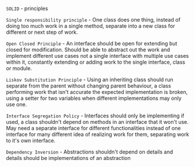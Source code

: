 `SOLID` - principles

`Single responsibility principle` - One class does one thing, instead of doing too much work in a single method, separate into a new class for different or next step of work.

`Open Closed Principle` - An interface should be open for extending but closed for modification. Should be able to abstract out the work and implement different use cases not a single interface with multiple use cases within it, constantly extending or adding work to the single interface, class or module.

`Liskov Substitution Principle` - Using an inheriting class should run separate from the parent without changing parent behaviour, a class performing work that isn't accurate the expected implementation is broken, using a setter for two variables when different implementations may only use one.

`Interface Segregation Policy` - Interfaces should only be implementing if used, a class shouldn't depend on methods in an interface that it won't use. May need a separate interface for different functionalities instead of one interface for many different idea of realizing work for them, separating work to it's own interface.

`Dependency Inversion` - Abstractions shouldn't depend on details and details should be implementations of an abstraction
